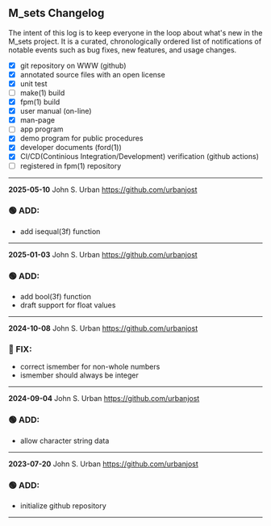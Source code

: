 ## M_sets Changelog

The intent of this log is to keep everyone in the loop about what's new
in the M_sets project. It is a curated, chronologically ordered list
of notifications of notable events such as bug fixes, new features,
and usage changes.

   - [x] git repository on WWW (github)
   - [x] annotated source files with an open license
   - [x] unit test
   - [ ] make(1) build
   - [x] fpm(1) build
   - [x] user manual (on-line)
   - [x] man-page
   - [ ] app program
   - [x] demo program for public procedures
   - [x] developer documents (ford(1))
   - [x] CI/CD(Continious Integration/Development) verification (github actions)
   - [ ] registered in fpm(1) repository

---
**2025-05-10**  John S. Urban  <https://github.com/urbanjost>
### :green_circle: ADD:
   - add isequal(3f) function
---
**2025-01-03**  John S. Urban  <https://github.com/urbanjost>
### :green_circle: ADD:
   - add bool(3f) function
   - draft support for float values
---
**2024-10-08**  John S. Urban  <https://github.com/urbanjost>
### :red_circle: FIX:
   - correct ismember for non-whole numbers
   - ismember should always be integer
---
**2024-09-04**  John S. Urban  <https://github.com/urbanjost>

### :green_circle: ADD:
   - allow character string data
---
**2023-07-20**  John S. Urban  <https://github.com/urbanjost>

### :green_circle: ADD:
   - initialize github repository
---
<!--
### :orange_circle: DIFF:
       + renamed ADVICE(3f) to ALERT(3f)
### :green_circle: ADD:
       + advice(3f) was added to provide a standardized message format simply.
### :red_circle: FIX:
       + </bo> did not work on several terminal types, changed it to a more
         universally accepted value.
-->

